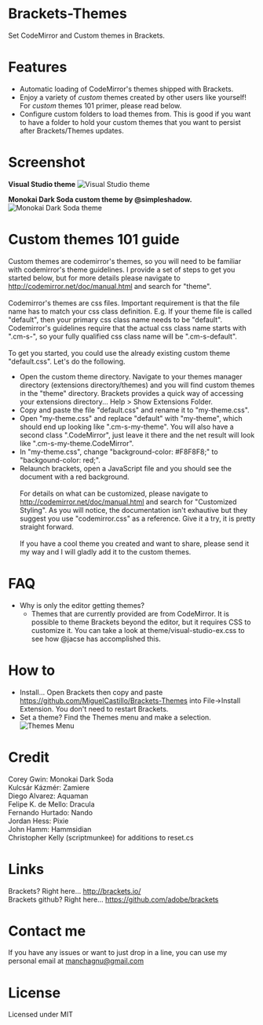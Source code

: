Brackets-Themes
===============

Set CodeMirror and Custom themes in Brackets.


Features
===============

* Automatic loading of CodeMirror's themes shipped with Brackets.
* Enjoy a variety of <i>custom</i> themes created by other users like yourself! For <i>custom</i> themes 101 primer, please read below.
* Configure custom folders to load themes from.  This is good if you want to have a folder to hold your custom themes that you want to persist after Brackets/Themes updates.


Screenshot
===============
<b>Visual Studio theme</b>
![Visual Studio theme](https://raw.github.com/wiki/MiguelCastillo/Brackets-Themes/images/VisualStudio.png)

<b>Monokai Dark Soda custom theme by @simpleshadow.</b>
![Monokai Dark Soda theme](https://raw.github.com/wiki/MiguelCastillo/Brackets-Themes/images/MonokaiDarkSoda.png)

Custom themes 101 guide
===============

Custom themes are codemirror's themes, so you will need to be familiar with codemirror's theme guidelines.  I provide a set of steps to get you started below, but for more details please navigate to http://codemirror.net/doc/manual.html and search for "theme".
<br><br>
Codemirror's themes are css files.  Important requirement is that the file name has to match your css class definition.  E.g. If your theme file is called "default", then your primary css class name needs to be "default".  Codemirror's guidelines require that the actual css class name starts with ".cm-s-", so your fully qualified css class name will be ".cm-s-default".
<br><br>
To get you started, you could use the already existing custom theme "default.css".  Let's do the following.
<br>
- Open the custom theme directory.  Navigate to your themes manager directory (extensions directory/themes) and you will find custom themes in the "theme" directory.  Brackets provides a quick way of accessing your extensions directory... Help > Show Extensions Folder.
- Copy and paste the file "default.css" and rename it to "my-theme.css".
- Open "my-theme.css" and replace "default" with "my-theme", which should end up looking like ".cm-s-my-theme".  You will also have a second class ".CodeMirror", just leave it there and the net result will look like ".cm-s-my-theme.CodeMirror".
- In "my-theme.css", change "background-color: #F8F8F8;" to "backgound-color: red;".
- Relaunch brackets, open a JavaScript file and you should see the document with a red background.
<br><br>
For details on what can be customized, please navigate to http://codemirror.net/doc/manual.html and search for "Customized Styling".  As you will notice, the documentation isn't exhautive but they suggest you use "codemirror.css" as a reference.  Give it a try, it is pretty straight forward.
<br><br>
If you have a cool theme you created and want to share, please send it my way and I will gladly add it to the custom themes.


FAQ
===============

* Why is only the editor getting themes?
  - Themes that are currently provided are from CodeMirror.  It is possible to theme Brackets beyond the editor, but it requires CSS to customize it.  You can take a look at theme/visual-studio-ex.css to see how @jacse has accomplished this.


How to
===============

* Install... Open Brackets then copy and paste https://github.com/MiguelCastillo/Brackets-Themes into File->Install Extension.  You don't need to restart Brackets.
* Set a theme?  Find the Themes menu and make a selection.
![Themes Menu](https://raw.github.com/wiki/MiguelCastillo/Brackets-Themes/images/SetTheme.png)

Credit
==============
Corey Gwin: Monokai Dark Soda<br>
Kulcsár Kázmér: Zamiere<br>
Diego Alvarez: Aquaman<br>
Felipe K. de Mello: Dracula<br>
Fernando Hurtado: Nando<br>
Jordan Hess: Pixie<br>
John Hamm: Hammsidian<br>
Christopher Kelly (scriptmunkee) for additions to reset.cs<br>


Links
===============
Brackets? Right here... http://brackets.io/ <br>
Brackets github? Right here... https://github.com/adobe/brackets


Contact me
===============

If you have any issues or want to just drop in a line, you can use my personal email at manchagnu@gmail.com

License
===============

Licensed under MIT
